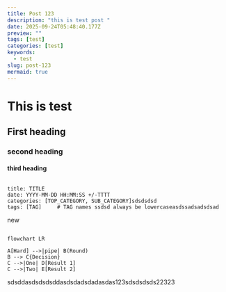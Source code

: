 ```yaml
---
title: Post 123
description: "this is test post "
date: 2025-09-24T05:48:40.177Z
preview: ""
tags: [test]
categories: [test]
keywords:
  - test
slug: post-123
mermaid: true
---
```


# This is test

## First heading

### second heading

#### third heading

```console

title: TITLE
date: YYYY-MM-DD HH:MM:SS +/-TTTT
categories: [TOP_CATEGORY, SUB_CATEGORY]sdsdsdsd
tags: [TAG]     # TAG names ssdsd always be lowercaseasdssadsadsdsad

```
new

```mermaid

flowchart LR

A[Hard] -->|pipe| B(Round)
B --> C{Decision}
C -->|One| D[Result 1]
C -->|Two| E[Result 2]
```
sdsddasdsdsdsddasdsdadsdadasdas123sdsdsdsds22323
